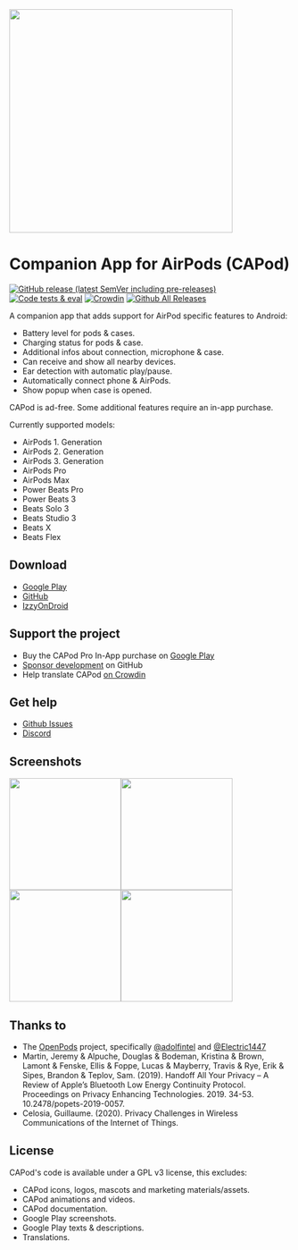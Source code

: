 <img src="https://github.com/d4rken-org/capod/raw/main/.assets/banner.png" width="400">

# Companion App for AirPods (CAPod)
[![GitHub release (latest SemVer including pre-releases)](https://img.shields.io/github/v/release/d4rken-org/capod?include_prereleases)](https://github.com/d4rken-org/capod/releases/latest)
[![Code tests & eval](https://github.com/d4rken-org/capod/actions/workflows/code-checks.yml/badge.svg)](https://github.com/d4rken/capod/actions/workflows/code-checks.yml)
[![Crowdin](https://badges.crowdin.net/capod/localized.svg)](https://crowdin.com/project/capod)
[![Github All Releases](https://img.shields.io/github/downloads/d4rken-org/capod/total.svg)](https://github.com/d4rken-org/capod/releases/latest)

A companion app that adds support for AirPod specific features to Android:

* Battery level for pods & cases.
* Charging status for pods & case.
* Additional infos about connection, microphone & case.
* Can receive and show all nearby devices.
* Ear detection with automatic play/pause.
* Automatically connect phone & AirPods.
* Show popup when case is opened.

CAPod is ad-free. Some additional features require an in-app purchase.

Currently supported models:

* AirPods 1. Generation
* AirPods 2. Generation
* AirPods 3. Generation
* AirPods Pro
* AirPods Max
* Power Beats Pro
* Power Beats 3
* Beats Solo 3
* Beats Studio 3
* Beats X
* Beats Flex

## Download

* [Google Play](https://play.google.com/store/apps/details?id=eu.darken.capod)
* [GitHub](https://github.com/d4rken-org/capod/releases/latest)
* [IzzyOnDroid](https://apt.izzysoft.de/fdroid/index/apk/eu.darken.capod)

## Support the project

* Buy the CAPod Pro In-App purchase on [Google Play](https://play.google.com/store/apps/details?id=eu.darken.capod)
* [Sponsor development](https://github.com/sponsors/d4rken) on GitHub
* Help translate CAPod [on Crowdin](https://crowdin.com/project/capod)

## Get help

* [Github Issues](https://github.com/d4rken-org/capod/issues)
* [Discord](https://discord.gg/vHubYPp)

## Screenshots

<img src="https://github.com/d4rken-org/capod/raw/main/.assets/screenshots/1.png" width="200"><img src="https://github.com/d4rken-org/capod/raw/main/.assets/screenshots/2.png" width="200"><img src="https://github.com/d4rken-org/capod/raw/main/.assets/screenshots/3.png" width="200"><img src="https://github.com/d4rken-org/capod/raw/main/.assets/screenshots/4.png" width="200">

## Thanks to

* The [OpenPods](https://github.com/adolfintel/OpenPods) project,
  specifically [@adolfintel](https://github.com/adolfintel) and [@Electric1447](https://github.com/Electric1447)
* Martin, Jeremy & Alpuche, Douglas & Bodeman, Kristina & Brown, Lamont & Fenske, Ellis & Foppe, Lucas & Mayberry,
  Travis & Rye, Erik & Sipes, Brandon & Teplov, Sam. (2019). Handoff All Your Privacy – A Review of Apple’s Bluetooth
  Low Energy Continuity Protocol. Proceedings on Privacy Enhancing Technologies. 2019. 34-53. 10.2478/popets-2019-0057.
* Celosia, Guillaume. (2020). Privacy Challenges in Wireless Communications of the Internet of Things.

## License

CAPod's code is available under a GPL v3 license, this excludes:

* CAPod icons, logos, mascots and marketing materials/assets.
* CAPod animations and videos.
* CAPod documentation.
* Google Play screenshots.
* Google Play texts & descriptions.
* Translations.
